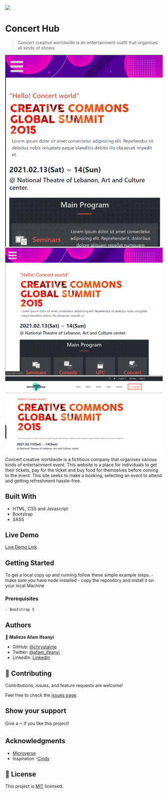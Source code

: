 ![](https://img.shields.io/badge/Microverse-blueviolet)

# Concert Hub

> Concert creative worldwide is an entertainment outfit that organises all kinds of shows

![screenshot](./app_screenshot.png)
![screenshot-tablet](./app_screenshot-tab.png)
![screenshot-Desktop](./app_screenshot-desktop.png)

Concert creative worldwide is a fictitious company that organises various kinds of entertainment event. This website is a place for individuals to get their tickets, pay for the ticket and buy food for themselves before coming to the event. This site seeks to make a booking, selecting an event to attend and getting refreshment hassle-free. 

## Built With

- HTML, CSS and Javascript
- Bootstrap
- SASS

## Live Demo

[Live Demo Link](https://chrystalme.github.io/concert-hub/)


## Getting Started

To get a local copy up and running follow these simple example steps.
    - make sure you have node installed
    - copy the repository and install it on your local Machine


### Prerequisites
    - Bootstrap 5


## Authors

👤 **Malieze Afam Ifeanyi**

- GitHub: [@chrystalme](https://github.com/chrystalme)
- Twitter: [@afam_ifeanyi](https://twitter.com/afam_ifeanyi)
- LinkedIn: [LinkedIn](https://linkedin.com/afam-ifeanyi-chrys-malieze-63876576)


## 🤝 Contributing

Contributions, issues, and feature requests are welcome!

Feel free to check the [issues page](https://github.com/chrystalme/concert-hub/issues).

## Show your support

Give a ⭐️ if you like this project!

## Acknowledgments

- [Microverse](https://microverse.com)
- Inspiration
    -[Cindy](https://behance.net/adagio07)

## 📝 License

This project is [MIT](https://mit-license.org) licensed.
